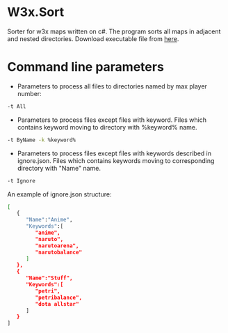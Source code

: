 # W3x.Sort
Sorter for w3x maps written on c#. The program sorts all maps in adjacent and nested directories. Download executable file from [here](https://github.com/abatar1/W3x.Sort/releases).

# Command line parameters
* Parameters to process all files to directories named by max player number:
```sh
-t All
```
* Parameters to process files except files with keyword. Files which contains keyword moving to directory with %keyword% name.
```sh
-t ByName -k %keyword%
```
* Parameters to process files except files with keywords described in ignore.json. Files which contains keywords moving to corresponding directory with "Name" name.
```sh
-t Ignore
```
An example of ignore.json structure:
```sh
[
   {
      "Name":"Anime",
      "Keywords":[
         "anime",
         "naruto",
         "narutoarena",
         "narutobalance"
      ]
   },
   {
      "Name":"Stuff",
      "Keywords":[
         "petri",
         "petribalance",
         "dota allstar"
      ]
   }
]
```
